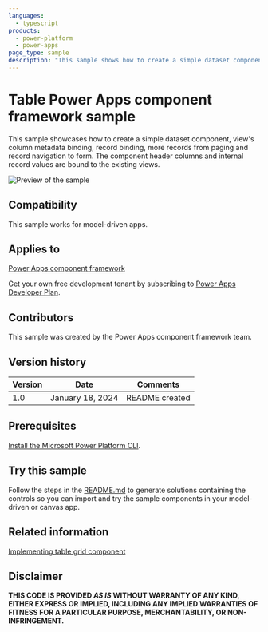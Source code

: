 ```yaml
---
languages:
  - typescript
products:
  - power-platform
  - power-apps
page_type: sample
description: "This sample shows how to create a simple dataset component, view's column metadata binding, record binding, more records from paging, and record navigation to form in Microsoft Power Apps."
---
```


# Table Power Apps component framework sample

This sample showcases how to create a simple dataset component, view's column metadata binding, record binding, more records from paging and record navigation to form. The component header columns and internal record values are bound to the existing views.

![Preview of the sample](https://learn.microsoft.com/power-apps/developer/component-framework/media/table-grid-control.png)

## Compatibility

This sample works for model-driven apps.

## Applies to

[Power Apps component framework](https://learn.microsoft.com/power-apps/developer/component-framework/overview)

Get your own free development tenant by subscribing to [Power Apps Developer Plan](https://learn.microsoft.com/power-platform/developer/plan).

## Contributors

This sample was created by the Power Apps component framework team.

## Version history

| Version | Date             | Comments       |
| ------- | ---------------- | -------------- |
| 1.0     | January 18, 2024 | README created |

## Prerequisites

[Install the Microsoft Power Platform CLI](https://learn.microsoft.com/power-platform/developer/cli/introduction).

## Try this sample

Follow the steps in the [README.md](../README.md) to generate solutions containing the controls so you can import and try the sample components in your model-driven or canvas app.

## Related information

[Implementing table grid component](https://learn.microsoft.com/power-apps/developer/component-framework/sample-controls/table-grid-control)

## Disclaimer

**THIS CODE IS PROVIDED _AS IS_ WITHOUT WARRANTY OF ANY KIND, EITHER EXPRESS OR IMPLIED, INCLUDING ANY IMPLIED WARRANTIES OF FITNESS FOR A PARTICULAR PURPOSE, MERCHANTABILITY, OR NON-INFRINGEMENT.**
